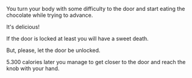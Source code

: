 You turn your body with some difficulty to the door and start eating the chocolate
while trying to advance.

It's delicious!

If the door is locked at least you will have a sweet death.

But, please, let the door be unlocked.

5.300 calories later you manage to get closer to the door and reach the knob
with your hand.